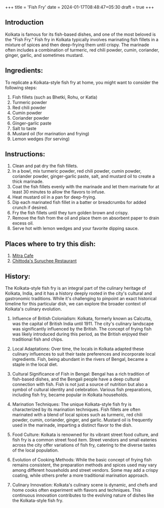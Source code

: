 +++
title = 'Fish Fry'
date = 2024-01-17T08:48:47+05:30
draft = true
+++

## Introduction

Kolkata is famous for its fish-based dishes, and one of the most beloved is the "Fish Fry." Fish fry in Kolkata typically involves marinating fish fillets in a mixture of spices and then deep-frying them until crispy. The marinade often includes a combination of turmeric, red chili powder, cumin, coriander, ginger, garlic, and sometimes mustard.

## Ingredients:

To replicate a Kolkata-style fish fry at home, you might want to consider the following steps:

1. Fish fillets (such as Bhetki, Rohu, or Katla)
2. Turmeric powder
3. Red chili powder
4. Cumin powder
5. Coriander powder
6. Ginger-garlic paste
7. Salt to taste
8. Mustard oil (for marination and frying)
9. Lemon wedges (for serving)

## Instructions:

1. Clean and pat dry the fish fillets.
2. In a bowl, mix turmeric powder, red chili powder, cumin powder, coriander powder, ginger-garlic paste, salt, and mustard oil to create a thick marinade.
3. Coat the fish fillets evenly with the marinade and let them marinate for at least 30 minutes to allow the flavors to infuse.
4. Heat mustard oil in a pan for deep-frying.
5. Dip each marinated fish fillet in a batter or breadcrumbs for added crunch if desired.
6. Fry the fish fillets until they turn golden brown and crispy.
7. Remove the fish from the oil and place them on absorbent paper to drain excess oil.
8. Serve hot with lemon wedges and your favorite dipping sauce.

## Places where to try this dish:

1. [Mitra Cafe](https://maps.app.goo.gl/qFZp5NXG7jwSdRfw5)
2. [Chittoda's Suruchee Restaurant](https://maps.app.goo.gl/RDkRDuWyZrJqf45j9)

## History:

The Kolkata-style fish fry is an integral part of the culinary heritage of Kolkata, India, and it has a history deeply rooted in the city's cultural and gastronomic traditions. While it's challenging to pinpoint an exact historical timeline for this particular dish, we can explore the broader context of Kolkata's culinary evolution.

1. Influence of British Colonialism: Kolkata, formerly known as Calcutta, was the capital of British India until 1911. The city's culinary landscape was significantly influenced by the British. The concept of frying fish was likely introduced during this period, as the British enjoyed their traditional fish and chips.

2. Local Adaptations: Over time, the locals in Kolkata adapted these culinary influences to suit their taste preferences and incorporate local ingredients. Fish, being abundant in the rivers of Bengal, became a staple in the local diet.

3. Cultural Significance of Fish in Bengal: Bengal has a rich tradition of fish-based dishes, and the Bengali people have a deep cultural connection with fish. Fish is not just a source of nutrition but also a symbol of cultural identity and celebration. Various fish preparations, including fish fry, became popular in Kolkata households.

4. Marination Techniques: The unique Kolkata-style fish fry is characterized by its marination techniques. Fish fillets are often marinated with a blend of local spices such as turmeric, red chili powder, cumin, coriander, ginger, and garlic. Mustard oil is frequently used in the marinade, imparting a distinct flavor to the dish.

5. Food Culture: Kolkata is renowned for its vibrant street food culture, and fish fry is a common street food item. Street vendors and small eateries across the city offer variations of fish fry, catering to the diverse tastes of the local population.

6. Evolution of Cooking Methods: While the basic concept of frying fish remains consistent, the preparation methods and spices used may vary among different households and street vendors. Some may add a crispy coating, while others prefer a more traditional marination approach.

7. Culinary Innovation: Kolkata's culinary scene is dynamic, and chefs and home cooks often experiment with flavors and techniques. This continuous innovation contributes to the evolving nature of dishes like the Kolkata-style fish fry.
